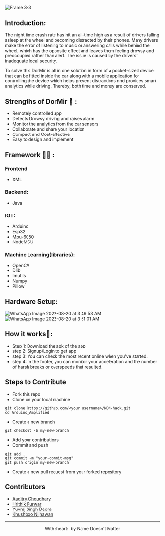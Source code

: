 
![Frame 3-3](https://user-images.githubusercontent.com/79616524/185709767-f26de5c9-d0ba-48b1-9f20-6be3d74b1f3f.png)

## Introduction: 
The night time crash rate has hit an all-time high as a result of drivers falling asleep at the wheel and becoming distracted by their phones. Many drivers make the error of listening to music or answering calls while behind the wheel, which has the opposite effect and leaves them feeling drowsy and preoccupied rather than alert.
The issue is caused by the drivers' inadequate local security.

To solve this DorMir is all in one solution in form of a pocket-sized device that can be fitted inside the car along with a mobile application for controlling the device which helps prevent distractions nnd provides smart analytics while driving. Thereby, both time and money are conserved.


## Strengths of DorMir :car: :
- Remotely controlled app
- Detects Drowsy driving and raises alarm
- Monitor the analytics from the car sensors
- Collaborate and share your location
- Compact and Cost-effective
- Easy to design and implement


## Framework :technologist: :

### Frontend:
- XML
### Backend:
- Java
### IOT:
- Arduino
- Esp32
- Mpu-6050
- NodeMCU
### Machine Learning(libraries):

- OpenCV
- Dlib
- Imutils
- Numpy
- Pillow

## Hardware Setup:
![WhatsApp Image 2022-08-20 at 3 49 53 AM](https://user-images.githubusercontent.com/79616524/185716024-93dd5708-ac77-4949-8279-47a5be34a55d.jpg)
![WhatsApp Image 2022-08-20 at 3 51 01 AM](https://user-images.githubusercontent.com/79616524/185716038-954a9df0-d43c-435c-a8f4-e756071be78c.jpg)

	
## How it works📃:
- Step 1: Download the apk of the app
- step 2: Signup/Login to get app
- step 3: You can check the most recent online when you've started.
- step 4: In the footer, you can monitor your acceleration and the number of harsh breaks or overspeeds that resulted.


## Steps to Contribute 
- Fork this repo 
- Clone on your local machine 
```terminal
git clone https://github.com/<your username>/NDM-hack.git
cd Arduino_Amplified
```
- Create a new branch 
```terminal
git checkout -b my-new-branch
```
- Add your contributions 
- Commit and push

```terminal
git add .
git commit -m "your-commit-msg"
git push origin my-new-branch
```
- Create a new pull request from your forked repository



## Contributors
  - [Aaditry Choudhary](https://github.com/aaditrychoudhury)
  - [Hrithik Purwar](https://github.com/hrithikpurwar)
  - [Yuvraj Singh Deora](https://github.com/YUVRAJ06singh08deora)
  - [Khushboo Nijhawan](https://github.com/KhushbooNijhawan)
- ---
  <p align="center">
	With :heart: &nbsp;by <a >Name Doesn't Matter</a>
</p>
